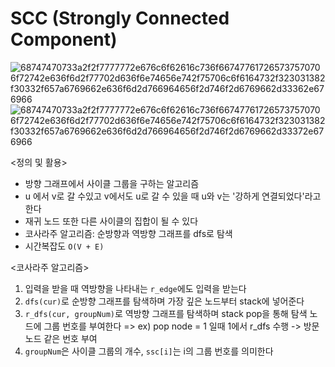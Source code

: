# SCC (Strongly Connected Component)
![68747470733a2f2f7777772e676c6f62616c736f667477617265737570706f72742e636f6d2f77702d636f6e74656e742f75706c6f6164732f323031382f30332f657a6769662e636f6d2d766964656f2d746f2d6769662d33362e676966](https://user-images.githubusercontent.com/75887645/156882053-1456d652-b378-45d8-82bb-01f037506036.gif)
![68747470733a2f2f7777772e676c6f62616c736f667477617265737570706f72742e636f6d2f77702d636f6e74656e742f75706c6f6164732f323031382f30332f657a6769662e636f6d2d766964656f2d746f2d6769662d33372e676966](https://user-images.githubusercontent.com/75887645/156882078-cfcdf873-0f35-408c-a87d-f872e587d65a.gif)


<정의 및 활용>
- 방향 그래프에서 사이클 그룹을 구하는 알고리즘
- u 에서 v로 갈 수있고 v에서도 u로 갈 수 있을 때 u와 v는 '강하게 연결되었다'라고 한다
- 재귀 노드 또한 다른 사이클의 집합이 될 수 있다
- 코사라주 알고리즘: 순방향과 역방향 그래프를 dfs로 탐색
- 시간복잡도 `O(V + E)`

<코사라주 알고리즘>
1. 입력을 받을 때 역방향을 나타내는 `r_edge`에도 입력을 받는다
2. `dfs(cur)`로 순방향 그래프를 탐색하며 가장 깊은 노드부터 stack에 넣어준다
3. `r_dfs(cur, groupNum)`로 역방향 그래프를 탐색하며 stack pop을 통해 탐색 노드에 그룹 번호를 부여한다
=> ex) pop node = 1 일때 1에서 r_dfs 수행 -> 방문 노드 같은 번호 부여
4. `groupNum`은 사이클 그룹의 개수, `ssc[i]`는 i의 그룹 번호를 의미한다
